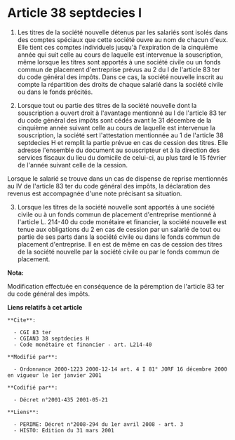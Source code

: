 # Article 38 septdecies I

1. Les titres de la société nouvelle détenus par les salariés sont isolés dans des comptes spéciaux que cette société ouvre
au nom de chacun d'eux. Elle tient ces comptes individuels jusqu'à l'expiration de la cinquième année qui suit celle au cours
de laquelle est intervenue la souscription, même lorsque les titres sont apportés à une société civile ou un fonds commun de
placement d'entreprise prévus au 2 du I de l'article 83 ter du code général des impôts. Dans ce cas, la société nouvelle
inscrit au compte la répartition des droits de chaque salarié dans la société civile ou dans le fonds précités.

2. Lorsque tout ou partie des titres de la société nouvelle dont la souscription a ouvert droit à l'avantage mentionné au I
de l'article 83 ter du code général des impôts sont cédés avant le 31 décembre de la cinquième année suivant celle au cours
de laquelle est intervenue la souscription, la société sert l'attestation mentionnée au 1 de l'article 38 septdecies H et
remplit la partie prévue en cas de cession des titres. Elle adresse l'ensemble du document au souscripteur et à la direction
des services fiscaux du lieu du domicile de celui-ci, au plus tard le 15 février de l'année suivant celle de la cession.

Lorsque le salarié se trouve dans un cas de dispense de reprise mentionnés au IV de l'article 83 ter du code général des
impôts, la déclaration des revenus est accompagnée d'une note précisant sa situation.

3. Lorsque les titres de la société nouvelle sont apportés à une société civile ou à un fonds commun de placement
d'entreprise mentionné à l'article L. 214-40 du code monétaire et financier, la société nouvelle est tenue aux obligations du
2 en cas de cession par un salarié de tout ou partie de ses parts dans la société civile ou dans le fonds commun de placement
d'entreprise. Il en est de même en cas de cession des titres de la société nouvelle par la société civile ou par le fonds
commun de placement.

**Nota:**

Modification effectuée en conséquence de la péremption de l'article 83 ter du code général des impôts.

**Liens relatifs à cet article**

	**Cite**:

	  - CGI 83 ter
	  - CGIAN3 38 septdecies H
	  - Code monétaire et financier - art. L214-40

	**Modifié par**:

	  - Ordonnance 2000-1223 2000-12-14 art. 4 I 81° JORF 16 décembre 2000 en vigueur le 1er janvier 2001

	**Codifié par**:

	  - Décret n°2001-435 2001-05-21

	**Liens**:

	  - PERIME: Décret n°2008-294 du 1er avril 2008 - art. 3
	  - HISTO: Edition du 31 mars 2001
